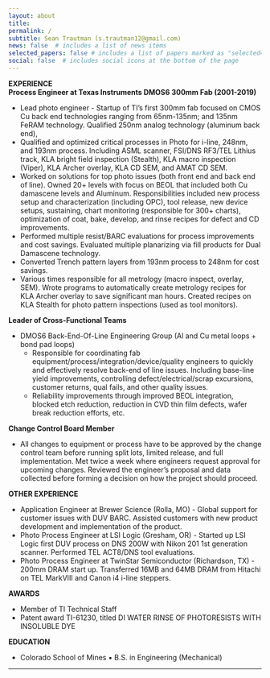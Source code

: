 ```yaml
---
layout: about
title: 
permalink: /
subtitle: Sean Trautman (s.trautman12@gmail.com)
news: false  # includes a list of news items
selected_papers: false # includes a list of papers marked as "selected={true}"
social: false  # includes social icons at the bottom of the page
---
```


**EXPERIENCE**  
**Process Engineer at Texas Instruments DMOS6 300mm Fab (2001-2019)**  
* Lead photo engineer - Startup of TI’s first 300mm fab focused on CMOS Cu back end technologies ranging from 65nm-135nm; and 135nm FeRAM technology. Qualified 250nm analog technology (aluminum back end),   
* Qualified and optimized critical processes in Photo for i-line, 248nm, and 193nm process.  Including ASML scanner, FSI/DNS RF3/TEL Lithius track, KLA bright field inspection (Stealth), KLA macro inspection (Viper), KLA Archer overlay, KLA CD SEM, and AMAT CD SEM.
* Worked on solutions for top photo issues (both front end and back end of line).  Owned 20+ levels with focus on BEOL that included both Cu damascene levels and Aluminum.  Responsibilities included new process setup and characterization (including OPC), tool release, new device setups, sustaining, chart monitoring (responsible for 300+ charts), optimization of coat, bake, develop, and rinse recipes for defect and CD improvements.
* Performed multiple resist/BARC evaluations for process improvements and cost savings. Evaluated multiple planarizing via fill products for Dual Damascene technology.
* Converted Trench pattern layers from 193nm process to 248nm for cost savings.
* Various times responsible for all metrology (macro inspect, overlay, SEM).  Wrote programs to automatically create metrology recipes for KLA Archer overlay to save significant man hours.  Created recipes on KLA Stealth for photo pattern inspections (used as tool monitors).

**Leader of Cross-Functional Teams**  
* DMOS6 Back-End-Of-Line Engineering Group (Al and Cu metal loops + bond pad loops) 
    * Responsible for coordinating fab equipment/process/integration/device/quality engineers to quickly and effectively resolve back-end of line issues.  Including base-line yield improvements, controlling defect/electrical/scrap excursions, customer returns, qual fails, and other quality issues.
    * Reliability improvements through improved BEOL integration, blocked etch reduction, reduction in CVD thin film defects, wafer break reduction efforts, etc.

**Change Control Board Member**  
* All changes to equipment or process have to be approved by the change control team before running split lots, limited release, and full implementation.  Met twice a week where engineers request approval for upcoming changes.  Reviewed the engineer’s proposal and data collected before forming a decision on how the project should proceed.

**OTHER EXPERIENCE**  
* Application Engineer at Brewer Science (Rolla, MO) - Global support for customer issues with DUV BARC. Assisted customers with new product development and implementation of the product.
* Photo Process Engineer at LSI Logic (Gresham, OR) - Started up LSI Logic first DUV process on DNS 200W with Nikon 201 1st generation scanner.  Performed TEL ACT8/DNS tool evaluations.
* Photo Process Engineer at TwinStar Semiconductor (Richardson, TX) - 200mm DRAM start up. Transferred 16MB and 64MB DRAM from Hitachi on TEL MarkVIII and Canon i4 i-line steppers.

**AWARDS**  
* Member of TI Technical Staff 
* Patent award TI-61230, titled DI WATER RINSE OF PHOTORESISTS WITH INSOLUBLE DYE 

**EDUCATION**
* Colorado School of Mines ▪ B.S. in Engineering (Mechanical)


--------------------------------